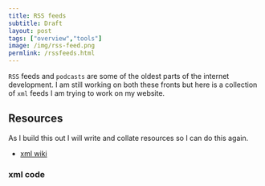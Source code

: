 ```yaml
---
title: RSS feeds 
subtitle: Draft
layout: post
tags: ["overview","tools"]
image: /img/rss-feed.png
permlink: /rssfeeds.html
---
```


`RSS` feeds and `podcasts` are some of the oldest parts of the internet development. I am still working on both these fronts but here is a collection of `xml` feeds I am trying to work on my website.

## Resources

As I build this out I will write and collate resources so I can do this again.

- [xml wiki]("https://en.wikipedia.org/wiki/RSS")

### xml code

<script src="https://gist.github.com/rossmounce/6714509.js"></script>